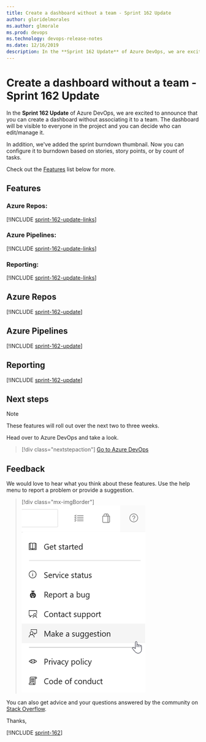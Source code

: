 ```yaml
---
title: Create a dashboard without a team - Sprint 162 Update
author: gloridelmorales
ms.author: glmorale
ms.prod: devops
ms.technology: devops-release-notes
ms.date: 12/16/2019
description: In the **Sprint 162 Update** of Azure DevOps, we are excited to announce that you can create a dashboard without associating it to a team.
---
```


#  Create a dashboard without a team - Sprint 162 Update

In the **Sprint 162 Update** of Azure DevOps, we are excited to announce that you can create a dashboard without associating it to a team. The dashboard will be visible to everyone in the project and you can decide who can edit/manage it.

In addition, we've added the sprint burndown thumbnail. Now you can configure it to burndown based on stories, story points, or by count of tasks.

Check out the [Features](#features) list below for more.

## Features

### Azure Repos:

[!INCLUDE [sprint-162-update-links](includes/repos/sprint-162-update-links.md)]

### Azure Pipelines:

[!INCLUDE [sprint-162-update-links](includes/pipelines/sprint-162-update-links.md)]

### Reporting:

[!INCLUDE [sprint-162-update-links](includes/reporting/sprint-162-update-links.md)]

## Azure Repos

[!INCLUDE [sprint-162-update](includes/repos/sprint-162-update.md)]

## Azure Pipelines

[!INCLUDE [sprint-162-update](includes/pipelines/sprint-162-update.md)]

## Reporting

[!INCLUDE [sprint-162-update](includes/reporting/sprint-162-update.md)]

## Next steps

> [!NOTE]
> These features will roll out over the next two to three weeks.

Head over to Azure DevOps and take a look.

> [!div class="nextstepaction"]
> [Go to Azure DevOps](https://go.microsoft.com/fwlink/?LinkId=307137&campaign=o~msft~docs~product-vsts~release-notes)

## Feedback

We would love to hear what you think about these features. Use the help menu to report a problem or provide a suggestion.

> [!div class="mx-imgBorder"]
> ![Make a suggestion](../media/make-a-suggestion.png)

You can also get advice and your questions answered by the community on [Stack Overflow](https://stackoverflow.com/questions/tagged/azure-devops).

Thanks,

[!INCLUDE [sprint-162](includes/signer/sprint-162.md)]
